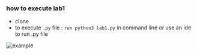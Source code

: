 ### how to execute lab1
- clone
- to execute `.py` file : `run python3 lab1.py` in command line or use an ide to run .py file

![example](https://i.imgur.com/76RkCjj.png)
